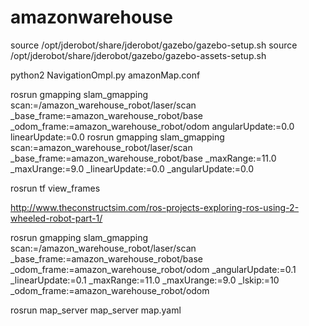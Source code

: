 # amazonwarehouse

source /opt/jderobot/share/jderobot/gazebo/gazebo-setup.sh
source /opt/jderobot/share/jderobot/gazebo/gazebo-assets-setup.sh

python2 NavigationOmpl.py amazonMap.conf 

rosrun gmapping slam_gmapping scan:=/amazon_warehouse_robot/laser/scan _base_frame:=amazon_warehouse_robot/base _odom_frame:=amazon_warehouse_robot/odom angularUpdate:=0.0 linearUpdate:=0.0
rosrun gmapping slam_gmapping scan:=amazon_warehouse_robot/laser/scan _base_frame:=amazon_warehouse_robot/base _maxRange:=11.0 _maxUrange:=9.0  _linearUpdate:=0.0 _angularUpdate:=0.0

rosrun tf view_frames

http://www.theconstructsim.com/ros-projects-exploring-ros-using-2-wheeled-robot-part-1/


rosrun gmapping slam_gmapping scan:=/amazon_warehouse_robot/laser/scan _base_frame:=amazon_warehouse_robot/base _odom_frame:=amazon_warehouse_robot/odom _angularUpdate:=0.1 _linearUpdate:=0.1 _maxRange:=11.0 _maxUrange:=9.0 _lskip:=10
 _odom_frame:=amazon_warehouse_robot/odom 


rosrun map_server map_server map.yaml
